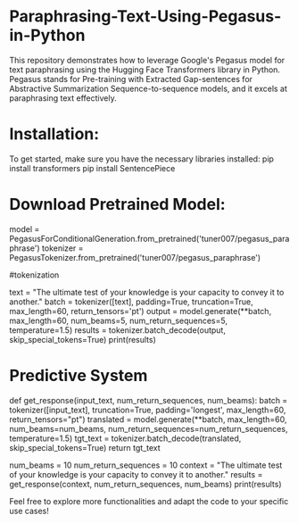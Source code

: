 # Paraphrasing-Text-Using-Pegasus-in-Python

This repository demonstrates how to leverage Google's Pegasus model for text paraphrasing using the Hugging Face Transformers library in Python. Pegasus stands for Pre-training with Extracted Gap-sentences for Abstractive Summarization Sequence-to-sequence models, and it excels at paraphrasing text effectively.

# Installation:
To get started, make sure you have the necessary libraries installed: pip install transformers pip install SentencePiece

# Download Pretrained Model:
model = PegasusForConditionalGeneration.from_pretrained('tuner007/pegasus_paraphrase') tokenizer = PegasusTokenizer.from_pretrained('tuner007/pegasus_paraphrase')

#tokenization

text = "The ultimate test of your knowledge is your capacity to convey it to another." batch = tokenizer([text], padding=True, truncation=True, max_length=60, return_tensors='pt') output = model.generate(**batch, max_length=60, num_beams=5, num_return_sequences=5, temperature=1.5) results = tokenizer.batch_decode(output, skip_special_tokens=True) print(results)

# Predictive System
def get_response(input_text, num_return_sequences, num_beams): batch = tokenizer([input_text], truncation=True, padding='longest', max_length=60, return_tensors="pt") translated = model.generate(**batch, max_length=60, num_beams=num_beams, num_return_sequences=num_return_sequences, temperature=1.5) tgt_text = tokenizer.batch_decode(translated, skip_special_tokens=True) return tgt_text

num_beams = 10 num_return_sequences = 10 context = "The ultimate test of your knowledge is your capacity to convey it to another." results = get_response(context, num_return_sequences, num_beams) print(results)

Feel free to explore more functionalities and adapt the code to your specific use cases!
